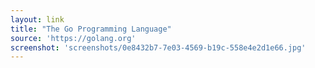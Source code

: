 ```yaml
---
layout: link
title: "The Go Programming Language"
source: 'https://golang.org'
screenshot: 'screenshots/0e8432b7-7e03-4569-b19c-558e4e2d1e66.jpg'
---
```


